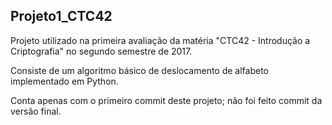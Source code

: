 ## Projeto1_CTC42

Projeto utilizado na primeira avaliação da matéria "CTC42 - Introdução a Criptografia" no segundo semestre de 2017.

Consiste de um algoritmo básico de deslocamento de alfabeto implementado em Python.

Conta apenas com o primeiro commit deste projeto; não foi feito commit da versão final.
